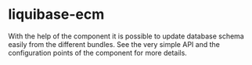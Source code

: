 liquibase-ecm
=============

With the help of the component it is possible to update database schema easily
from the different bundles. See the very simple API and the configuration
points of the component for more details.
